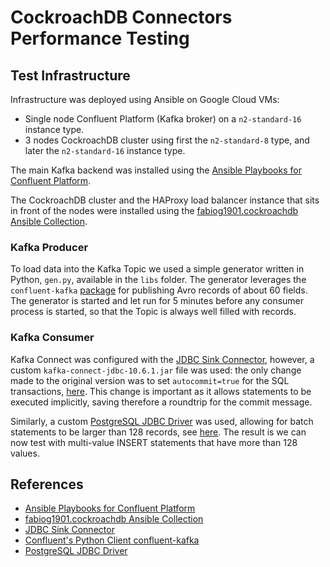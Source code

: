 # CockroachDB Connectors Performance Testing

## Test Infrastructure

Infrastructure was deployed using Ansible on Google Cloud VMs:

- Single node Confluent Platform (Kafka broker) on a `n2-standard-16` instance type.
- 3 nodes CockroachDB cluster using first the `n2-standard-8` type, and later the `n2-standard-16` instance type.

The main Kafka backend was installed using the [Ansible Playbooks for Confluent Platform](https://docs.confluent.io/ansible/current/overview.html).

The CockroachDB cluster and the HAProxy load balancer instance that sits in front of the nodes were installed using the [fabiog1901.cockroachdb Ansible Collection](https://github.com/fabiog1901/cockroachdb-collection).

### Kafka Producer

To load data into the Kafka Topic we used a simple generator written in Python, `gen.py`, available in the `libs` folder.
The generator leverages the `confluent-kafka` [package](https://github.com/confluentinc/confluent-kafka-python) for publishing Avro records of about 60 fields.
The generator is started and let run for 5 minutes before any consumer process is started, so that the Topic is always well filled with records.

### Kafka Consumer

Kafka Connect was configured with the [JDBC Sink Connector](https://docs.confluent.io/kafka-connectors/jdbc/current/sink-connector/overview.html), however, a custom `kafka-connect-jdbc-10.6.1.jar` file was used: the only change made to the original version was to set `autocommit=true` for the SQL transactions, [here](https://github.com/confluentinc/kafka-connect-jdbc/blob/v10.6.1/src/main/java/io/confluent/connect/jdbc/sink/JdbcDbWriter.java#L57).
This change is important as it allows statements to be executed implicitly, saving therefore a roundtrip for the commit message.

Similarly, a custom [PostgreSQL JDBC Driver](https://jdbc.postgresql.org/) was used, allowing for batch statements to be larger than 128 records, see [here](https://github.com/pgjdbc/pgjdbc/blob/REL42.5.0/pgjdbc/src/main/java/org/postgresql/jdbc/PgPreparedStatement.java#L1726).
The result is we can now test with multi-value INSERT statements that have more than 128 values.

## References

- [Ansible Playbooks for Confluent Platform](https://docs.confluent.io/ansible/current/overview.html)
- [fabiog1901.cockroachdb Ansible Collection](https://github.com/fabiog1901/cockroachdb-collection)
- [JDBC Sink Connector](https://docs.confluent.io/kafka-connectors/jdbc/current/sink-connector/overview.html)
- [Confluent's Python Client confluent-kafka](https://github.com/confluentinc/confluent-kafka-python)
- [PostgreSQL JDBC Driver](https://jdbc.postgresql.org/)
